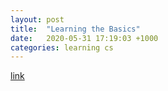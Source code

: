 ```yaml
---
layout: post
title:  "Learning the Basics"
date:   2020-05-31 17:19:03 +1000
categories: learning cs
---
```


[link](./test.html)
